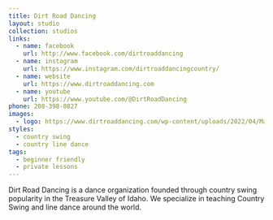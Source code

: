 ```yaml
---
title: Dirt Road Dancing
layout: studio
collection: studios
links:
  - name: facebook
    url: http://www.facebook.com/dirtroaddancing
  - name: instagram
    url: https://www.instagram.com/dirtroaddancingcountry/
  - name: website
    url: https://www.dirtroaddancing.com
  - name: youtube
    url: https://www.youtube.com/@DirtRoadDancing
phone: 208-398-0827
images:
  - logo: https://www.dirtroaddancing.com/wp-content/uploads/2022/04/Mask-Group-1.png
styles: 
  - country swing
  - country line dance
tags: 
  - beginner friendly
  - private lessons
---
```

Dirt Road Dancing is a dance organization founded through country swing popularity in the Treasure Valley of Idaho. We specialize in teaching Country Swing and line dance around the world.

